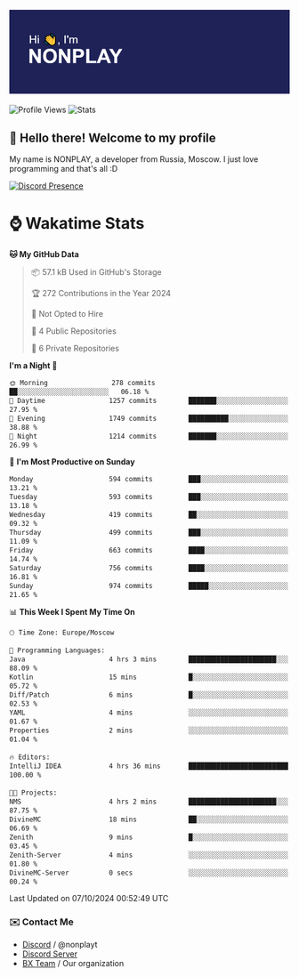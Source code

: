 ![Discord Presence](./header.png)
<br></br>
![Profile Views](https://komarev.com/ghpvc/?username=NONPLAYT&color=blue&style=for-the-badge)
![Stats](https://img.shields.io/badge/0%25-OPTIMIZED-orange?style=for-the-badge)


## :wave: Hello there! Welcome to my profile

My name is NONPLAY, a developer from Russia, Moscow. I just love programming and that's all :D

[![Discord Presence](https://lanyard.cnrad.dev/api/597087584090587177?showDisplayName=true)](https://discord.com/users/597087584090587177) 

# ⌚ Wakatime Stats

<!--START_SECTION:waka-->
**🐱 My GitHub Data** 

> 📦 57.1 kB Used in GitHub's Storage 
 > 
> 🏆 272 Contributions in the Year 2024
 > 
> 🚫 Not Opted to Hire
 > 
> 📜 4 Public Repositories 
 > 
> 🔑 6 Private Repositories 
 > 
**I'm a Night 🦉** 

```text
🌞 Morning                278 commits         ██░░░░░░░░░░░░░░░░░░░░░░░   06.18 % 
🌆 Daytime                1257 commits        ███████░░░░░░░░░░░░░░░░░░   27.95 % 
🌃 Evening                1749 commits        ██████████░░░░░░░░░░░░░░░   38.88 % 
🌙 Night                  1214 commits        ███████░░░░░░░░░░░░░░░░░░   26.99 % 
```
📅 **I'm Most Productive on Sunday** 

```text
Monday                   594 commits         ███░░░░░░░░░░░░░░░░░░░░░░   13.21 % 
Tuesday                  593 commits         ███░░░░░░░░░░░░░░░░░░░░░░   13.18 % 
Wednesday                419 commits         ██░░░░░░░░░░░░░░░░░░░░░░░   09.32 % 
Thursday                 499 commits         ███░░░░░░░░░░░░░░░░░░░░░░   11.09 % 
Friday                   663 commits         ████░░░░░░░░░░░░░░░░░░░░░   14.74 % 
Saturday                 756 commits         ████░░░░░░░░░░░░░░░░░░░░░   16.81 % 
Sunday                   974 commits         █████░░░░░░░░░░░░░░░░░░░░   21.65 % 
```


📊 **This Week I Spent My Time On** 

```text
🕑︎ Time Zone: Europe/Moscow

💬 Programming Languages: 
Java                     4 hrs 3 mins        ██████████████████████░░░   88.09 % 
Kotlin                   15 mins             █░░░░░░░░░░░░░░░░░░░░░░░░   05.72 % 
Diff/Patch               6 mins              █░░░░░░░░░░░░░░░░░░░░░░░░   02.53 % 
YAML                     4 mins              ░░░░░░░░░░░░░░░░░░░░░░░░░   01.67 % 
Properties               2 mins              ░░░░░░░░░░░░░░░░░░░░░░░░░   01.04 % 

🔥 Editors: 
IntelliJ IDEA            4 hrs 36 mins       █████████████████████████   100.00 % 

🐱‍💻 Projects: 
NMS                      4 hrs 2 mins        ██████████████████████░░░   87.75 % 
DivineMC                 18 mins             ██░░░░░░░░░░░░░░░░░░░░░░░   06.69 % 
Zenith                   9 mins              █░░░░░░░░░░░░░░░░░░░░░░░░   03.45 % 
Zenith-Server            4 mins              ░░░░░░░░░░░░░░░░░░░░░░░░░   01.80 % 
DivineMC-Server          0 secs              ░░░░░░░░░░░░░░░░░░░░░░░░░   00.24 % 
```


 Last Updated on 07/10/2024 00:52:49 UTC
<!--END_SECTION:waka-->

### ✉️ Contact Me

- [Discord](https://discord.com/users/597087584090587177) / @nonplayt
- [Discord Server](https://discord.gg/p7cxhw7E2M)
- [BX Team](https://github.com/BX-Team) / Our organization
